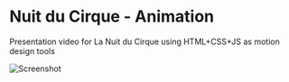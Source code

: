# Nuit du Cirque - Animation

Presentation video for La Nuit du Cirque using HTML+CSS+JS as motion design tools 

![Screenshot](https://raw.githubusercontent.com/Ventricule/nuit-du-cirque-animation/master/iceberg/screen%20capture.jpg)
